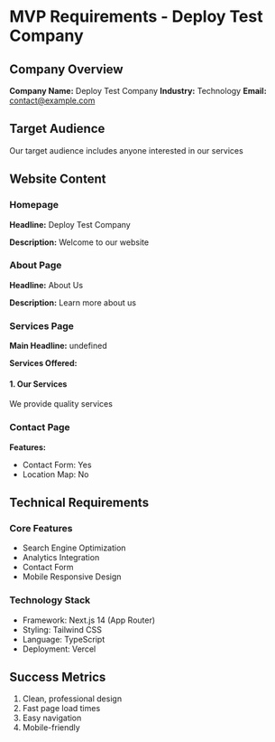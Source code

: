 # MVP Requirements - Deploy Test Company

## Company Overview

**Company Name:** Deploy Test Company
**Industry:** Technology
**Email:** contact@example.com


## Target Audience

Our target audience includes anyone interested in our services

## Website Content

### Homepage

**Headline:** Deploy Test Company

**Description:**
Welcome to our website

### About Page

**Headline:** About Us

**Description:**
Learn more about us

### Services Page

**Main Headline:** undefined

**Services Offered:**

#### 1. Our Services
We provide quality services


### Contact Page

**Features:**
- Contact Form: Yes
- Location Map: No

## Technical Requirements

### Core Features
- Search Engine Optimization
- Analytics Integration
- Contact Form
- Mobile Responsive Design

### Technology Stack
- Framework: Next.js 14 (App Router)
- Styling: Tailwind CSS
- Language: TypeScript
- Deployment: Vercel

## Success Metrics

1. Clean, professional design
2. Fast page load times
3. Easy navigation
4. Mobile-friendly